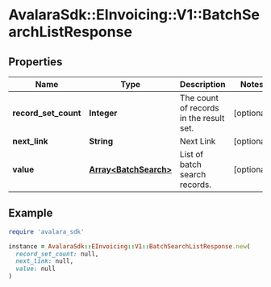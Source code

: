 # AvalaraSdk::EInvoicing::V1::BatchSearchListResponse

## Properties

| Name | Type | Description | Notes |
| ---- | ---- | ----------- | ----- |
| **record_set_count** | **Integer** | The count of records in the result set. | [optional] |
| **next_link** | **String** | Next Link | [optional] |
| **value** | [**Array&lt;BatchSearch&gt;**](BatchSearch.md) | List of batch search records. | [optional] |

## Example

```ruby
require 'avalara_sdk'

instance = AvalaraSdk::EInvoicing::V1::BatchSearchListResponse.new(
  record_set_count: null,
  next_link: null,
  value: null
)
```

